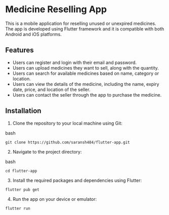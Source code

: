 # Medicine Reselling App

This is a mobile application for reselling unused or unexpired medicines. The app is developed using Flutter framework and it is compatible with both Android and iOS platforms.

## Features

- Users can register and login with their email and password.
- Users can upload medicines they want to sell, along with the quantity.
- Users can search for available medicines based on name, category or location.
- Users can view the details of the medicine, including the name, expiry date, price, and location of the seller.
- Users can contact the seller through the app to purchase the medicine.

## Installation

1. Clone the repository to your local machine using Git:

bash

`git clone https://github.com/saransh484/flutter-app.git`

2. Navigate to the project directory:

bash

`cd flutter-app`

3. Install the required packages and dependencies using Flutter:


`flutter pub get`

4. Run the app on your device or emulator:


`flutter run`
